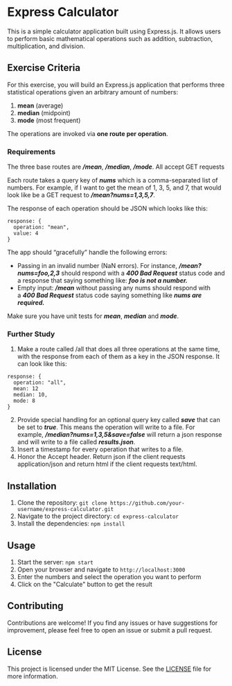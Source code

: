 # Express Calculator

This is a simple calculator application built using Express.js. It allows users to perform basic mathematical operations such as addition, subtraction, multiplication, and division.

## Exercise Criteria

For this exercise, you will build an Express.js application that performs three statistical operations given an arbitrary amount of numbers:

1. **mean** (average)
2. **median** (midpoint)
3. **mode** (most frequent)

The operations are invoked via **one route per operation**.

### Requirements

The three base routes are **_/mean_**, **_/median_**, **_/mode_**. All accept GET requests

Each route takes a query key of **_nums_** which is a comma-separated list of numbers. For example, if I want to get the mean of 1, 3, 5, and 7, that would look like be a GET request to **_/mean?nums=1,3,5,7_**.

The response of each operation should be JSON which looks like this:

```
response: {
  operation: "mean",
  value: 4
}
```

The app should “gracefully” handle the following errors:

- Passing in an invalid number (NaN errors). For instance, **_/mean?nums=foo,2,3_** should respond with a **_400 Bad Request_** status code and a response that saying something like: **_foo is not a number._**
- Empty input: **_/mean_** without passing any nums should respond with a **_400 Bad Request_** status code saying something like **_nums are required._**

Make sure you have unit tests for **_mean_**, **_median_** and **_mode_**.

### Further Study

1. Make a route called /all that does all three operations at the same time, with the response from each of them as a key in the JSON response. It can look like this:

```
response: {
  operation: "all",
  mean: 12
  median: 10,
  mode: 8
}
```

2. Provide special handling for an optional query key called **_save_** that can be set to **_true_**. This means the operation will write to a file. For example, **_/median?nums=1,3,5&save=false_** will return a json response and will write to a file called **_results.json_**.
3. Insert a timestamp for every operation that writes to a file.
4. Honor the Accept header. Return json if the client requests application/json and return html if the client requests text/html.

## Installation

1. Clone the repository: `git clone https://github.com/your-username/express-calculator.git`
2. Navigate to the project directory: `cd express-calculator`
3. Install the dependencies: `npm install`

## Usage

1. Start the server: `npm start`
2. Open your browser and navigate to `http://localhost:3000`
3. Enter the numbers and select the operation you want to perform
4. Click on the "Calculate" button to get the result

## Contributing

Contributions are welcome! If you find any issues or have suggestions for improvement, please feel free to open an issue or submit a pull request.

## License

This project is licensed under the MIT License. See the [LICENSE](LICENSE) file for more information.
